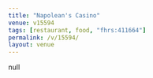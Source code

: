 ```yaml
---
title: "Napolean's Casino"
venue: v15594
tags: [restaurant, food, "fhrs:411664"]
permalink: /v/15594/
layout: venue
---
```

null